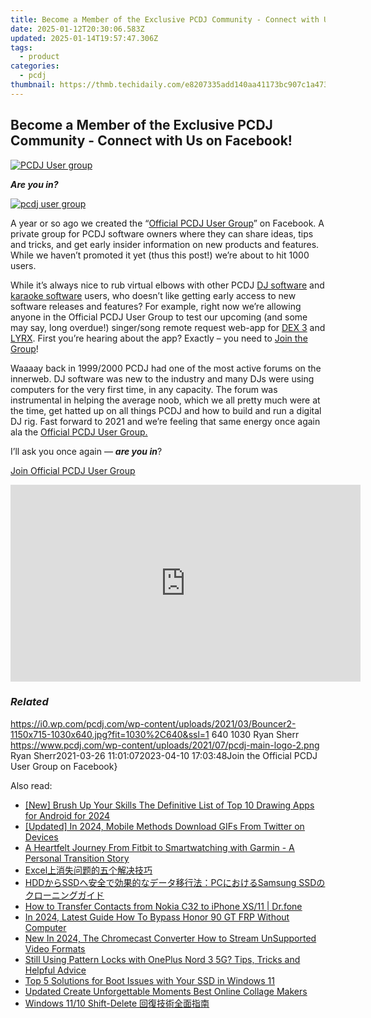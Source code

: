 ```yaml
---
title: Become a Member of the Exclusive PCDJ Community - Connect with Us on Facebook!
date: 2025-01-12T20:30:06.583Z
updated: 2025-01-14T19:57:47.306Z
tags:
  - product
categories:
  - pcdj
thumbnail: https://thmb.techidaily.com/e8207335add140aa41173bc907c1a473d602bd8fa2c8281dbf1ed71dadcf9f50.jpg
---
```


## Become a Member of the Exclusive PCDJ Community - Connect with Us on Facebook!

[![PCDJ User group](https://i0.wp.com/pcdj.com/wp-content/uploads/2021/03/Bouncer2-1150x715-1030x640.jpg?resize=845%2C321&ssl=1)](https://i0.wp.com/pcdj.com/wp-content/uploads/2021/03/Bouncer2-1150x715-1030x640.jpg?fit=1030%2C640&ssl=1 "PCDJ User group")

**_Are you in?_**

[![pcdj user group](https://i2.wp.com/pcdj.com/wp-content/uploads/2021/03/pcdj-user-group.jpg?fit=300%2C172&ssl=1 "pcdj user group")](http://www.facebook.com/groups/pcdjusergroup/)

A year or so ago we created the “[Official PCDJ User Group](http://www.facebook.com/groups/pcdjusergroup/)” on Facebook. A private group for PCDJ software owners where they can share ideas, tips and tricks, and get early insider information on new products and features. While we haven’t promoted it yet (thus this post!) we’re about to hit 1000 users.

While it’s always nice to rub virtual elbows with other PCDJ [DJ software](https://tools.techidaily.com/pcdj/products/) and [karaoke software](https://tools.techidaily.com/pcdj/products/) users, who doesn’t like getting early access to new software releases and features? For example, right now we’re allowing anyone in the Official PCDJ User Group to test our upcoming (and some may say, long overdue!) singer/song remote request web-app for [DEX 3](https://tools.techidaily.com/pcdj/products/) and [LYRX](http://www.lyrxkaraoke.com/). First you’re hearing about the app? Exactly – you need to [Join the Group](http://www.facebook.com/groups/pcdjusergroup/)!

Waaaay back in 1999/2000 PCDJ had one of the most active forums on the innerweb. DJ software was new to the industry and many DJs were using computers for the very first time, in any capacity. The forum was instrumental in helping the average noob, which we all pretty much were at the time, get hatted up on all things PCDJ and how to build and run a digital DJ rig. Fast forward to 2021 and we’re feeling that same energy once again ala the [Official PCDJ User Group.](http://www.facebook.com/groups/pcdjusergroup/)

I’ll ask you once again — **_are you in_**?

[Join Official PCDJ User Group](http://www.facebook.com/groups/pcdjusergroup/)

<!-- affiliate ads begin -->
<iframe width="560" height="315" src="https://www.youtube.com/embed/oP8grXxuy2o?si=uIRNhTYbecTcaC7J" title="YouTube video player" frameborder="0" allow="accelerometer; autoplay; clipboard-write; encrypted-media; gyroscope; picture-in-picture; web-share" referrerpolicy="strict-origin-when-cross-origin" allowfullscreen></iframe>
<!-- affiliate ads end -->

### _Related_

https://i0.wp.com/pcdj.com/wp-content/uploads/2021/03/Bouncer2-1150x715-1030x640.jpg?fit=1030%2C640&ssl=1 640 1030 Ryan Sherr https://www.pcdj.com/wp-content/uploads/2021/07/pcdj-main-logo-2.png Ryan Sherr2021-03-26 11:01:072023-04-10 17:03:48Join the Official PCDJ User Group on Facebook}

<ins class="adsbygoogle"
     style="display:block"
     data-ad-format="autorelaxed"
     data-ad-client="ca-pub-7571918770474297"
     data-ad-slot="1223367746"></ins>

<ins class="adsbygoogle"
     style="display:block"
     data-ad-client="ca-pub-7571918770474297"
     data-ad-slot="8358498916"
     data-ad-format="auto"
     data-full-width-responsive="true"></ins>

<span class="atpl-alsoreadstyle">Also read:</span>
<div><ul>
<li><a href="https://vp-tips.techidaily.com/new-brush-up-your-skills-the-definitive-list-of-top-10-drawing-apps-for-android-for-2024/"><u>[New] Brush Up Your Skills The Definitive List of Top 10 Drawing Apps for Android for 2024</u></a></li>
<li><a href="https://twitter-videos.techidaily.com/updated-in-2024-mobile-methods-download-gifs-from-twitter-on-devices/"><u>[Updated] In 2024, Mobile Methods Download GIFs From Twitter on Devices</u></a></li>
<li><a href="https://hardware-tips.techidaily.com/a-heartfelt-journey-from-fitbit-to-smartwatching-with-garmin-a-personal-transition-story/"><u>A Heartfelt Journey From Fitbit to Smartwatching with Garmin - A Personal Transition Story</u></a></li>
<li><a href="https://win-exclusive.techidaily.com/1728462332043-excel/"><u>Excel上消失问题的五个解决技巧</u></a></li>
<li><a href="https://win-exclusive.techidaily.com/hddssdpcsamsung-ssd/"><u>HDDからSSDへ安全で効果的なデータ移行法：PCにおけるSamsung SSDのクローニングガイド</u></a></li>
<li><a href="https://blog-min.techidaily.com/how-to-transfer-contacts-from-nokia-c32-to-iphone-xs11-drfone-by-drfone-transfer-from-android-transfer-from-android/"><u>How to Transfer Contacts from Nokia C32 to iPhone XS/11 | Dr.fone</u></a></li>
<li><a href="https://bypass-frp.techidaily.com/in-2024-latest-guide-how-to-bypass-honor-90-gt-frp-without-computer-by-drfone-android/"><u>In 2024, Latest Guide How To Bypass Honor 90 GT FRP Without Computer</u></a></li>
<li><a href="https://ai-video-tools.techidaily.com/new-in-2024-the-chromecast-converter-how-to-stream-unsupported-video-formats/"><u>New In 2024, The Chromecast Converter How to Stream UnSupported Video Formats</u></a></li>
<li><a href="https://easy-unlock-android.techidaily.com/still-using-pattern-locks-with-oneplus-nord-3-5g-tips-tricks-and-helpful-advice-by-drfone-android/"><u>Still Using Pattern Locks with OnePlus Nord 3 5G? Tips, Tricks and Helpful Advice</u></a></li>
<li><a href="https://win-exclusive.techidaily.com/top-5-solutions-for-boot-issues-with-your-ssd-in-windows-11/"><u>Top 5 Solutions for Boot Issues with Your SSD in Windows 11</u></a></li>
<li><a href="https://ai-vdieo-software.techidaily.com/updated-create-unforgettable-moments-best-online-collage-makers/"><u>Updated Create Unforgettable Moments Best Online Collage Makers</u></a></li>
<li><a href="https://win-exclusive.techidaily.com/windows-1110-shift-delete/"><u>Windows 11/10 Shift-Delete 回復技術全面指南</u></a></li>
</ul></div>

